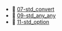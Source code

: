 * 📄 [07-std_convert](07-std_convert.md)
* 📄 [09-std_any_any](09-std_any_any.md)
* 📄 [11-std_option](11-std_option.md)

